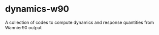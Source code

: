 # dynamics-w90
A collection of codes to compute dynamics and response quantities from Wannier90 output
